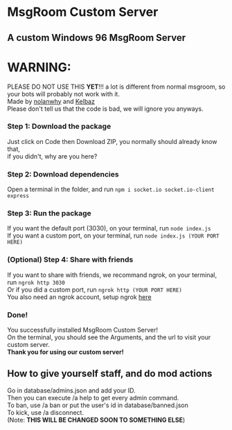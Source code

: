 # MsgRoom Custom Server
## A custom Windows 96 MsgRoom Server
# WARNING:
PLEASE DO NOT USE THIS <strong>YET</strong>!!! a lot is different from normal msgroom, so your bots will probably not work with it.<br>
Made by [nolanwhy](https://github.com/nolanwhy) and [Kelbaz](https://github.com/kelbazz)<br>
Please don't tell us that the code is bad, we will ignore you anyways.
### Step 1: Download the package
Just click on Code then Download ZIP, you normally should already know that,<br>
if you didn't, why are you here?
### Step 2: Download dependencies
Open a terminal in the folder, and run ```npm i socket.io socket.io-client express```<br>
### Step 3: Run the package
If you want the default port (3030), on your terminal, run ```node index.js```<br>
If you want a custom port, on your terminal, run ```node index.js (YOUR PORT HERE)```
### (Optional) Step 4: Share with friends
If you want to share with friends, we recommand ngrok, on your terminal, run ```ngrok http 3030```<br>
Or if you did a custom port, run ```ngrok http (YOUR PORT HERE)```<br>
You also need an ngrok account, setup ngrok [here](https://ngrok.com/)
### Done!
You successfully installed MsgRoom Custom Server!<br>
On the terminal, you should see the Arguments, and the url to visit your custom server.<br>
**Thank you for using our custom server!**
## How to give yourself staff, and do mod actions
Go in database/admins.json and add your ID.<br>
Then you can execute /a help to get every admin command.<br>
To ban, use /a ban or put the user's id in database/banned.json<br>
To kick, use /a disconnect.<br>
(Note: **THIS WILL BE CHANGED SOON TO SOMETHING ELSE**)